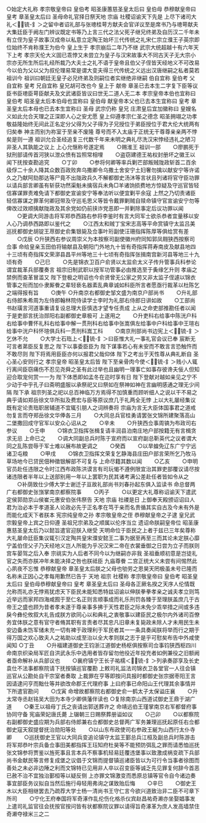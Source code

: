 <!-- { "loadSidebar": true } -->
○始定大礼称  孝宗敬皇帝曰  皇伯考  昭圣康蕙慈圣皇太后曰  皇伯母  恭穆献皇帝曰  皇考  章圣皇太后曰  圣母命礼官择日祭天地  宗庙  社稷诏谕天下先是  上尽下诸司大礼＜锍-釒＞之留中者诏礼部与张璁桂萼方献夫会官详议至是席书乃与璁萼献夫大集廷臣于阙左门辨议既定书等乃上言三代之法父死子继兄终弟及自历汉二千年未有立侄为皇子故事汉成帝以私意立定陶王始坏三代传统之礼宋仁宗立濮王子英宗即位始终不肯称濮王为伯今  皇上生于  孝宗崩后二年乃不继  武宗大统超越十有六年天下上考  孝宗天伦大义固已乖悖又未尝立为皇子与汉宋故事大不同古天子无大宗小宗亦无所生所后礼经所裁乃大夫士之礼不语于皇帝且伯父子侄皆天经地义不可改易今以伯为父以父为叔伦理易常是谓大变夫得三代传统之义远出汉唐继嗣之私者莫若  祖训今  祖训曰朝廷无皇子必兄终弟及则嗣位者实继绝非继嗣  伯自宜称  皇伯考  父自宜称  皇考  兄自宜称  皇兄胡可改也今  皇上于  献帝  章圣已去本生二字复下臣等议臣书臣璁臣萼臣献夫及文武诸臣皆议曰世无二道人无二本  孝宗皇帝本伯也宜称曰  皇伯考  昭圣皇太后本伯母也宜称曰  皇伯母  献皇帝本父也已去本生宜称曰  皇考  章圣皇太后本母也已去本生宜称曰  圣母  武宗仍称  皇兄  庄肃皇后宜加徽称曰  皇嫂名义如此允合天理之正深即人心之安尤愿  皇上仰遵孝宗仁圣之德念  昭圣拥翊之功孝敬益隆始终无间此正名定分父得为父子得为子兄授位于弟臣授位于君大伦大统两有归矣奉  神主而别为祢室于至亲不废隆  尊号而不入太庙于正统无干尊尊亲亲两不悖矣是则一遵  祖训允合圣经追复三代数千年来未明之典礼尽洗汉宋悖经违礼之陋习非圣人其孰能之议上  上心允惬称号遂定焉
　　○赐淮王  祖训一部
　　○廖鹏死于狱刑部请传首河狭以泄众愤有旨照常相埋
　　○盗窃建德王祐权封册坏之徽王以闻下抚按查勘追究
　　○丁卯
　　○参将何卿等率兵剿芒部叛贼陇政斩首二百余级俘二十余人降其众数百政败奔乌撒卿令乌撒土舍安宁土妇奢勿擒以献安宁等许诺久之乃献阿劾那达等尸竟不出陇政兵久不解都御史汤沐等言状且列诸将官守臣功罪以请兵部言卿虽有斩获功然渠魁未擒宿兵未角□羊诸饷损费地方惊疑及守巡官皆轻信寡谋罪责难免请下都御史宣谕安宁等奉法听以便宜剿平余寇  上然之乃切责诸臣轻信寡谋之罪革何卿冠带及守巡毛思义等皆令戴罪剿贼自赎命镇守官宣谕安宁勿等俾改过效顺擒献陇政及其余党如仍前挟诈党恶即一并剿除事定后议功罪以闻
　　○更调大同游击将军郑恭西路右参将李鉴时有言大同军士欲杀恭者宜量移以安人心乃调恭西路即以鉴代之
　　○江西太和贼丁宝宋志高等平命赏镇守太监吕美巡抚都御史胡锭王荩御史俞集银毙及佥事叶珩副使汪珊指挥陈厚等俱给赏有差
　　○戊辰
○升狭西右参议周崇义为本按察司副使徽州府同知郭凤翱狭西按察司佥事  命给皇亲玉田伯将输献县及朝阳门外地九十皆有奇指挥蒋寿南皮及献县地四十三顷有奇指挥文荣漷县昌平州等地三十七顷有奇指挥张揖南宫新河县等地三十九顷有奇
　　○己巳
　　○先是锦衣卫百户俞贤以太监俞太义子传升管事兵科参论谓宜裁革兵部覆奏言  祖宗旧制武职以授军功管事必由推选至于夤缘乞升则  孝庙之禁例而查革冒滥又  陛下登极之明诏也今俞贤曾无公家之劳又非太监子侄遽以锦衣管事之衔而加仆隶厮餋之辈轻亵名器紊乱典章诚如科臣所言者愿亟行裁革以杜陈乞之端得报有旨
　　○庚午
○升南京右都御史邹文盛为南京户部尚书
　　○升礼部右侍郎朱希周为左侍郎翰林院侍读学士李时为礼部右侍郎日讲如故
　　○工部尚书赵璜言河道事重请复设总理大臣慎选才望专任责成  上从之命吏部推勘任者以闻于是吏部言抚治郧阳右副都御史章极可  上遂用之
　　○升吏科右给事中陈洸户科右给事中曹怀礼科右给事中解一贯刑科右给事中张嵩俱左给事中户科给事中王瑄右给事中洸户科怀瑄俱兵科一贯刑科嵩工科
　　○南京刑部尚书边宪上＜锍-釒＞乞休不允
　　○大学士石珤上＜锍-釒＞曰臣惟大礼一事礼官会议已奉  宸断无可言者苐臣反复思之  陛下以事委臣臣为  陛下谋事若心有未安而不敢言言恐触忤而不敢尽则  陛下将焉用臣臣亦何以报君父哉仰体  陛下之考出于天性尊从典礼断自  圣心圣心安则行之  孝宗皇帝  昭圣皇太后皆  陛下至亲骨肉今使＜锍-釒＞贱小人辄行离间臣窃痛伤不忍见尧舜之圣有此过举也且幽明一理事亡如事存彼谗夫佞人但知迎合取宠何赏一一为  陛下体悉即如孟冬在迩时享有日  陛下登献对越如亲见之宁不少动于中乎孔子曰斋明盛服以承祭祀又曰祭如在祭神如神在言幽明感通之理无少间隔  陛下承  祖宗列圣之祀以总百神临万方焉得不加慎重而顾听细人之说以干不易之典乎请如郑岳徐文华所拟及费宏与臣等原议庶几于礼两全无悖  上以大礼屡经集议既有定论责珤职居辅道不宜辄引朋人之词辨奏将  宗庙为言无大臣体国事君之道戒勿复言而夺郑岳徐文华俸各三月
　　○大同总兵官桂勇请罢张文锦所建聚落高山二堡撒回成守官军以安众心诏从之
　　○辛未
　　○升狭西佥事周镐为布政司右参议
　　○壬申
　　○锦衣卫指挥张楫复请丰润县泊南庄地户部按籍无有言楫贪求无忌  上命已之
　　○调大同副总兵时陈于宣府而以宣府副总靳英代之议者谓大同之乱陈尝辱于军士难以展布故更调之
　　○癸酉
　　○以旱蝗免辽东广宁宁远诸卫屯粮
　　○甲戌
　　○锦衣卫指挥文荣复乞静海县庄田户部言荣所乞乃牧马草场地今已贷民佃种徵银解部不可复与  上命尽籍其数以闻
　　○乙亥
　　○申明官员赴任违限之令时江西布政陈洪谟言有司玩愒不遵例限宜治其罪吏部覆议请尽按诸违限者半年以上送部别用一年以上罢职为民其诸考满公差赴任者皆如令从之
　　○补荫致仕少傅大学士谢迁子亘故礼部尚书刘春孙起东俱入监读书  命总督两广右都御史张嵿掌南京都察院事
　　○丙子
　　○以更定大礼尊称诏谕天下遣武定侯郭勋京山侯崔元惠安伯张伟祭告  天地  宗庙  社禝是日  上御奉天殿颁诏诏曰人君为治必本于孝道圣人论政必先于正名孝在笃于亲而名贵循其实自古及今未有外是而能化成天下者朕本  宪宗纯皇帝之孙  孝宗敬皇帝之侄  恭穆献皇帝之子逮  皇兄武宗毅皇帝上宾之日仰遵  圣祖兄宗弟及之顺属以伦序当立  遗诏命朕嗣皇帝位  昭圣康惠慈圣皇太后乃以懿旨遣官迎朕入继受  天明命位于臣民之上者于兹已三年矣尊称大礼屡命廷臣集议辄引汉定陶共皇宋濮安懿王二事为据至再至三而其论未定朕心靡宁盖伯侄父子乃天经地义岂人所能为乎况汉宋二帝在衣裳垂御之日尝为立子而朕则宫车晏驾之后入奉  宗祧实为人后者不同今以为继嗣亦非我  圣祖垂顺初意是岂徒礼官之失而亦朕冲年未能决择之咎也朕祗臣  九庙尊餋  二宫正统大义未尝有间惕然此心夙夜不忘惟  恭穆献皇帝  章圣皇太后朕之父母也劬劳之恩昊天罔极虽未号已隆而名称未正因心之孝每用歉然已告于  天地  祖宗  社稷称  孝宗敬皇帝曰  皇伯考  昭圣皇太后曰  皇伯母恭穆献皇帝曰  皇考  章圣皇太后曰  圣母各正厥名揆之天序人伦情既允称而礼亦无悖焉犹虑天下臣民未能知悉特兹诏谕以伸朕拳拳孝亲之诚夫孝立则笃近举远而家邦四海咸囿于至仁名正则言顺事成而礼乐刑罚各臻于至理朕盖庶几于古帝王之盛也顾为昔者孝未遂于尊亲事多拂于天性君臣之际未免少乖举措之间或多违戾今彝伦攸叙大礼告成朕方欲同心以和典礼之衷敬事以建臣民之极尔内外诸司百僚务宜体朕之意有官守者脩其职有言责者尽其忠凡旧章未复毙政未除人才未用民生未安边备未饬军储未充一切有裨于政理利于军民者其一一条具奏闻朕将举而行之期于得万国之欢心致夫人之祐助以成至治以全大孝则朕之志于是乎可慰矣布告中外咸使闻知
○丁丑
　　○升福建道御史王钧浙江道御史杨枢俱按察司佥事钧狭西枢四川  命南京织染局军匠自洪武永乐中选用者皆存留勿他役近年投充者如例兼役之旧额阙者亟命解补从兵部议也
　　○襄府镇宁王长子祐檽＜锍-釒＞列承奏邵享及长史袁仕不法事都察院请下抚按镇巡官覆勘  上敕司礼监法司锦衣卫各堂官一人往会镇巡官从公勘处自干宗室者奏取  上裁罪在亨等即按问具报时都御史张宗据枣阳王言因请逮问亨而黜仕等并欲改命郡王代理府事  上曰府事已命阳山王代理其余事情并下所遣官勘问
　　○戊寅  命增故都察院右都御史俞一鹤太子太保谥庄襄
　　○升太常寺丞赵铭吴大田为本寺少卿俱藩伴读也
○复除南京山西道试御史王鼎于湖广道
　　○秦王以祖母丁氏之丧请出郭送葬许之  命靖远伯王瑾掌南京右军都督府事协同守备  宪庙荣妃唐氏薨  上辍朝三日赐祭葬册谥如议
　　○己卯
　　○以都察院右副都御史盛应期为兵部右侍郎兼右佥都御史总督两广军务兼理巡抚起原任右佥都御史寇天叙提督抚治勋阳等处
　　○以山东布政使司右参政王綖为山西行太仆寺卿
　　○巡抚御史王官以大同兵变追论镇守太监王鄞总兵江桓及副总兵时陈游击将军郑恭叶宗兵备佥事田美都指挥王珏知府杜昊等不能预防弭乱之罪而请悉恤巡抚张文锦参将贾鉴以旌死事且言本兵不察事机轻易廷覆违堡事以致激成祸变疏下兵部尚书金献民等言修复成堡之议倡于文锦而提督镇巡诸臣皆以为可行令当事者徐图而善处之未必非边陲之利而文锦特已见用非人卒以召变臣等诚乏先见罪复何辞今首恶已赦不治不宜独治鄞桓等以疑反侧  上亦罪文锦激变而悉原总镇等官令自今诸边奏事宜部臣务议拟自当然后施行毋轻用弗询之谋致贻后悔
　　○辛巳
　　○御史王木以大臣相继罢去乃疏荐大学士杨一清尚书王守仁言今欲兴道致治非二臣不可章下所司
　　○宁化王府奉国将军奇涿作乱伦伤化格杀仪宾赵昌祐奇濑亦坐娶娼事发  上遣司礼监官往会抚按官按问皆有状都察院议罪以请得旨奇涿革为庶人发高墙禁住奇濑夺禄米三之二
